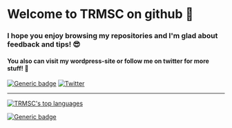 # Welcome to TRMSC on github 👋 #

### I hope you enjoy browsing my repositories and I'm glad about feedback and tips! 😎 ###

#### You also can visit my wordpress-site or follow me on twitter for more stuff! 🚀 ####  
  
[![Generic badge](https://img.shields.io/badge/📰-blog-blue.svg)](https://trmsc1.wordpress.com/)
[![Twitter](https://badgen.net/badge/icon/twitter?icon=twitter&label)](https://twitter.com/TRMSC1)
    
---

  
  
[![TRMSC's top languages](https://github-readme-stats.vercel.app/api/top-langs/?username=TRMSC&theme=ayu-mirage)](https://github.com/TRMSC)
  
[![Generic badge](https://img.shields.io/badge/MADE_WITH-❤-red.svg)](https://github.com/TRMSC)

<!--
**TRMSC/trmsc** is a ✨ _special_ ✨ repository because its `README.md` (this file) appears on your GitHub profile.

Here are some ideas to get you started:

- 🔭 I’m currently working on ...
- 🌱 I’m currently learning ...
- 👯 I’m looking to collaborate on ...
- 🤔 I’m looking for help with ...
- 💬 Ask me about ...
- 📫 How to reach me: ...
- 😄 Pronouns: ...
- ⚡ Fun fact: ...
-->
